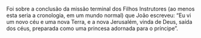 ﻿Foi sobre a conclusão da missão terminal dos Filhos Instrutores (ao menos esta seria a cronologia, em um mundo normal) que João escreveu: “Eu vi um novo céu e uma nova Terra, e a nova Jerusalém, vinda de Deus, saída dos céus, preparada como uma princesa adornada para o príncipe”.